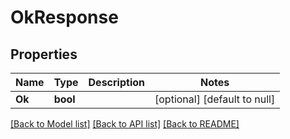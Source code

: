 # OkResponse

## Properties
Name | Type | Description | Notes
------------ | ------------- | ------------- | -------------
**Ok** | **bool** |  | [optional] [default to null]

[[Back to Model list]](../README.md#documentation-for-models) [[Back to API list]](../README.md#documentation-for-api-endpoints) [[Back to README]](../README.md)



